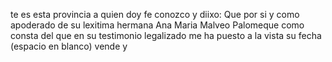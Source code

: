 te es esta provincia a quien doy fe conozco y diixo: Que por si y como apoderado de su lexitima hermana Ana Maria Malveo Palomeque como consta del que en su testimonio legalizado me ha puesto a la vista su fecha (espacio en blanco) vende y